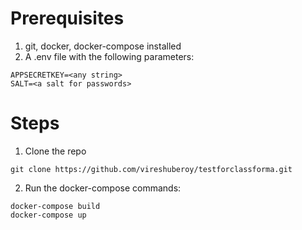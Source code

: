# Prerequisites
1. git, docker, docker-compose installed
2. A .env file with the following parameters:
```
APPSECRETKEY=<any string>
SALT=<a salt for passwords>
```

# Steps
1. Clone the repo
```
git clone https://github.com/vireshuberoy/testforclassforma.git
```
2. Run the docker-compose commands:
```
docker-compose build
docker-compose up
```
